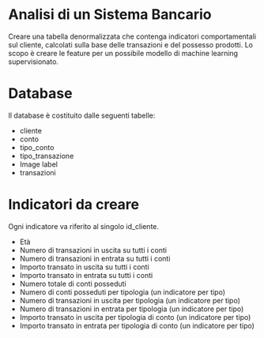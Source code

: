 # Analisi di un Sistema Bancario
Creare una tabella denormalizzata che contenga indicatori comportamentali sul cliente, calcolati sulla base delle transazioni e del possesso prodotti. Lo scopo è creare le feature per un possibile modello di machine learning supervisionato.

# Database
Il database è costituito dalle seguenti tabelle:

* cliente
* conto
* tipo_conto
* tipo_transazione
* Image label
* transazioni

 
# Indicatori da creare
Ogni indicatore va riferito al singolo id_cliente.

* Età
* Numero di transazioni in uscita su tutti i conti
* Numero di transazioni in entrata su tutti i conti
* Importo transato in uscita su tutti i conti
* Importo transato in entrata su tutti i conti
* Numero totale di conti posseduti
* Numero di conti posseduti per tipologia (un indicatore per tipo)
* Numero di transazioni in uscita per tipologia (un indicatore per tipo)
* Numero di transazioni in entrata per tipologia (un indicatore per tipo)
* Importo transato in uscita per tipologia di conto (un indicatore per tipo)
* Importo transato in entrata per tipologia di conto (un indicatore per tipo)
